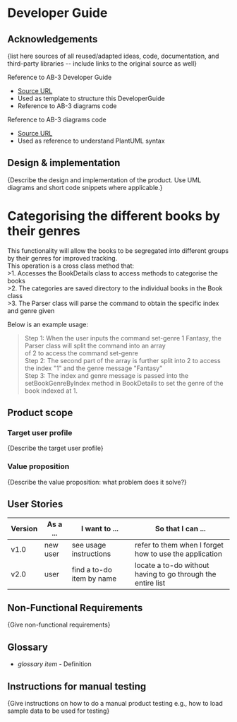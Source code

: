 # Developer Guide

## Acknowledgements

{list here sources of all reused/adapted ideas, code, documentation, and third-party libraries -- include links to the original source as well}

Reference to AB-3 Developer Guide
* [Source URL](https://se-education.org/addressbook-level3/DeveloperGuide.html#documentation-logging-testing-configuration-dev-ops)
* Used as template to structure this DeveloperGuide
* Reference to AB-3 diagrams code

Reference to AB-3 diagrams code
* [Source URL](https://github.com/se-edu/addressbook-level3/tree/master/docs/diagrams)
* Used as reference to understand PlantUML syntax


## Design & implementation

{Describe the design and implementation of the product. Use UML diagrams and short code snippets where applicable.}
# Categorising the different books by their genres
This functionality will allow the books to be segregated into different groups by their genres for improved tracking.  
This operation is a cross class method that:  
    >1. Accesses the BookDetails class to access methods to categorise the books  
    >2. The categories are saved directory to the individual books in the Book class  
    >3. The Parser class will parse the command to obtain the specific index and genre given  

Below is an example usage:  
>Step 1: When the user inputs the command set-genre 1 Fantasy, the Parser class will split the command into an array   
of 2 to access the command set-genre  
>Step 2: The second part of the array is further split into 2 to access the index "1" and the genre message "Fantasy"  
>Step 3: The index and genre message is passed into the setBookGenreByIndex method in BookDetails to set the genre of 
the book indexed at 1.  



## Product scope
### Target user profile

{Describe the target user profile}

### Value proposition

{Describe the value proposition: what problem does it solve?}

## User Stories

|Version| As a ... | I want to ... | So that I can ...|
|--------|----------|---------------|------------------|
|v1.0|new user|see usage instructions|refer to them when I forget how to use the application|
|v2.0|user|find a to-do item by name|locate a to-do without having to go through the entire list|

## Non-Functional Requirements

{Give non-functional requirements}

## Glossary

* *glossary item* - Definition

## Instructions for manual testing

{Give instructions on how to do a manual product testing e.g., how to load sample data to be used for testing}
